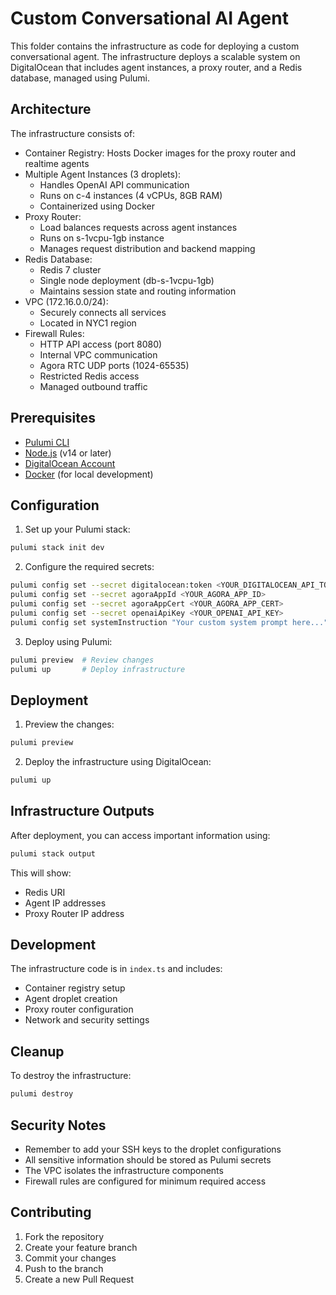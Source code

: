 # Custom Conversational AI Agent

This folder contains the infrastructure as code for deploying a custom conversational agent. The infrastructure deploys a scalable system on DigitalOcean that includes agent instances, a proxy router, and a Redis database, managed using Pulumi.

## Architecture

The infrastructure consists of:

- Container Registry: Hosts Docker images for the proxy router and realtime agents
- Multiple Agent Instances (3 droplets):
  - Handles OpenAI API communication
  - Runs on c-4 instances (4 vCPUs, 8GB RAM)
  - Containerized using Docker
- Proxy Router:
  - Load balances requests across agent instances
  - Runs on s-1vcpu-1gb instance
  - Manages request distribution and backend mapping
- Redis Database:
  - Redis 7 cluster
  - Single node deployment (db-s-1vcpu-1gb)
  - Maintains session state and routing information
- VPC (172.16.0.0/24):
  - Securely connects all services
  - Located in NYC1 region
- Firewall Rules:
  - HTTP API access (port 8080)
  - Internal VPC communication
  - Agora RTC UDP ports (1024-65535)
  - Restricted Redis access
  - Managed outbound traffic

## Prerequisites

- [Pulumi CLI](https://www.pulumi.com/docs/get-started/install/)
- [Node.js](https://nodejs.org/) (v14 or later)
- [DigitalOcean Account](https://www.digitalocean.com/)
- [Docker](https://www.docker.com/get-started) (for local development)

## Configuration

1. Set up your Pulumi stack:

```bash
pulumi stack init dev
```

2. Configure the required secrets:

```bash
pulumi config set --secret digitalocean:token <YOUR_DIGITALOCEAN_API_TOKEN>
pulumi config set --secret agoraAppId <YOUR_AGORA_APP_ID>
pulumi config set --secret agoraAppCert <YOUR_AGORA_APP_CERT>
pulumi config set --secret openaiApiKey <YOUR_OPENAI_API_KEY>
pulumi config set systemInstruction "Your custom system prompt here..."
```

3. Deploy using Pulumi:

```bash
pulumi preview  # Review changes
pulumi up       # Deploy infrastructure
```

## Deployment

1. Preview the changes:

```bash
pulumi preview
```

2. Deploy the infrastructure using DigitalOcean:

```bash
pulumi up
```

## Infrastructure Outputs

After deployment, you can access important information using:

```bash
pulumi stack output
```

This will show:

- Redis URI
- Agent IP addresses
- Proxy Router IP address

## Development

The infrastructure code is in `index.ts` and includes:

- Container registry setup
- Agent droplet creation
- Proxy router configuration
- Network and security settings

## Cleanup

To destroy the infrastructure:

```bash
pulumi destroy
```

## Security Notes

- Remember to add your SSH keys to the droplet configurations
- All sensitive information should be stored as Pulumi secrets
- The VPC isolates the infrastructure components
- Firewall rules are configured for minimum required access

## Contributing

1. Fork the repository
2. Create your feature branch
3. Commit your changes
4. Push to the branch
5. Create a new Pull Request
